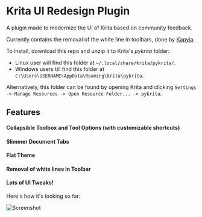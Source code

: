 # Krita UI Redesign Plugin

A plugin made to modernize the UI of Krita based on community feedback.

Currently contains the removal of the white line in toolbars, done by [Kapyia](https://github.com/Kapyia).

To install, download this repo and unzip it to Krita's *pykrita* folder:
+ Linux user will find this folder at `~/.local/share/krita/pykrita/`.
+ Windows users till find this folder at `C:\Users\USERNAME\AppData\Roaming\krita\pykrita`.

Alternatively, this folder can be found by opening Krita and clicking `Settings -> Manage Resources -> Open Resource Folder... -> pykrita`.

## Features 

#### Collapsible Toolbox and Tool Options (with customizable shortcuts)

#### Slimmer Document Tabs 

#### Flat Theme 

#### Removal of white lines in Toolbar

#### Lots of UI Tweaks!

Here's how it's looking so far:

![Screenshot](https://user-images.githubusercontent.com/22790704/87299481-01dca580-c504-11ea-804c-d98d09cd2f1f.png)

